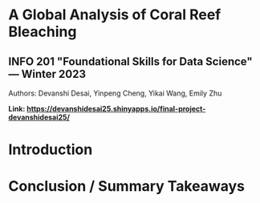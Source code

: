 # A Global Analysis of Coral Reef Bleaching
## INFO 201 "Foundational Skills for Data Science" — Winter 2023

Authors: Devanshi Desai, Yinpeng Cheng, Yikai Wang, Emily Zhu

**Link: https://devanshidesai25.shinyapps.io/final-project-devanshidesai25/**

# Introduction



# Conclusion / Summary Takeaways

